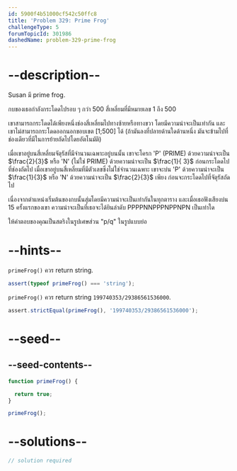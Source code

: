 ```yaml
---
id: 5900f4b51000cf542c50ffc8
title: 'Problem 329: Prime Frog'
challengeType: 5
forumTopicId: 301986
dashedName: problem-329-prime-frog
---
```


# --description--

Susan มี prime frog.

กบของเธอกำลังกระโดดไปรอบ ๆ กว่า 500 สี่เหลี่ยมที่มีหมายเลข 1 ถึง 500

เขาสามารถกระโดดได้เพียงหนึ่งช่องสี่เหลี่ยมไปทางซ้ายหรือทางขวา โดยมีความน่าจะเป็นเท่ากัน และเขาไม่สามารถกระโดดออกนอกขอบเขต [1;500] ได้ (ถ้ามันลงที่ปลายด้านใดด้านหนึ่ง มันจะข้ามไปที่ช่องเดียวที่มีในการย้ายถัดไปโดยอัตโนมัติ)

เมื่อเขาอยู่บนสี่เหลี่ยมจัตุรัสที่มีจำนวนเฉพาะอยู่บนนั้น เขาจะโครก 'P' (PRIME) ด้วยความน่าจะเป็น $\frac{2}{3}$ หรือ 'N' (ไม่ใช่ PRIME) ด้วยความน่าจะเป็น $\frac{1}{ 3}$ ก่อนกระโดดไปที่ช่องถัดไป เมื่อเขาอยู่บนสี่เหลี่ยมที่มีตัวเลขซึ่งไม่ใช่จำนวนเฉพาะ เขาจะบ่น 'P' ด้วยความน่าจะเป็น $\frac{1}{3}$ หรือ 'N' ด้วยความน่าจะเป็น $\frac{2}{3}$ เพียง ก่อนจะกระโดดไปที่จัตุรัสถัดไป

เนื่องจากตำแหน่งเริ่มต้นของกบนั้นสุ่มโดยมีความน่าจะเป็นเท่ากันในทุกตาราง และเมื่อเธอฟังเสียงบ่น 15 ครั้งแรกของเขา ความน่าจะเป็นที่เธอจะได้ยินลำดับ PPPPNNPPPNPPNPN เป็นเท่าใด

ให้คำตอบของคุณเป็นสตริงในรูปเศษส่วน "p/q" ในรูปแบบย่อ

# --hints--

`primeFrog()` ควร return string.

```js
assert(typeof primeFrog() === 'string');
```

`primeFrog()` ควร return string `199740353/29386561536000`.

```js
assert.strictEqual(primeFrog(), '199740353/29386561536000');
```

# --seed--

## --seed-contents--

```js
function primeFrog() {

  return true;
}

primeFrog();
```

# --solutions--

```js
// solution required
```
